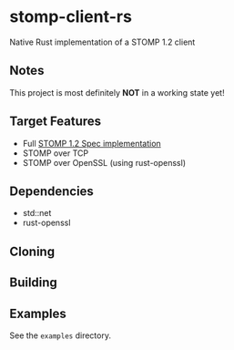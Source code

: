 # stomp-client-rs
Native Rust implementation of a STOMP 1.2 client

## Notes

This project is most definitely **NOT** in a working state yet!

## Target Features

- Full [STOMP 1.2 Spec implementation](https://stomp.github.io/stomp-specification-1.2.html)
- STOMP over TCP
- STOMP over OpenSSL (using rust-openssl)

## Dependencies

- std::net
- rust-openssl

## Cloning

## Building

## Examples

See the `examples` directory.